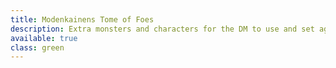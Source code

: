 ```yaml
---
title: Modenkainens Tome of Foes
description: Extra monsters and characters for the DM to use and set against their players
available: true
class: green
---
```

